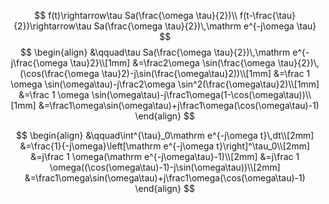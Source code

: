 $$
f(t)\rightarrow\tau Sa(\frac{\omega \tau}{2})\\
f(t-\frac{\tau}{2})\rightarrow\tau Sa(\frac{\omega \tau}{2})\,\mathrm e^{-j\omega \tau}
$$
$$
\begin{align}
&\qquad\tau Sa(\frac{\omega \tau}{2})\,\mathrm e^{-j\frac{\omega \tau}2}\\[1mm]
&=\frac2\omega \sin(\frac{\omega \tau}{2})\,(\cos(\frac{\omega \tau}2)-j\sin(\frac{\omega\tau}2))\\[1mm]
&=\frac 1 \omega \sin(\omega\tau)-j\frac2\omega \sin^2(\frac{\omega\tau}2)\\[1mm]
&=\frac 1 \omega \sin(\omega\tau)-j\frac1\omega(1-\cos(\omega\tau))\\[1mm]
&=\frac1\omega\sin(\omega\tau)+j\frac1\omega(\cos(\omega\tau)-1)
\end{align}
$$

$$
\begin{align}
&\qquad\int^{\tau}_0\mathrm e^{-j\omega t}\,dt\\[2mm]
&=\frac{1}{-j\omega}\left[\mathrm e^{-j\omega t}\right]^\tau_0\\[2mm]
&=j\frac 1 \omega(\mathrm e^{-j\omega\tau}-1)\\[2mm]
&=j\frac 1 \omega((\cos(\omega\tau)-1)-j\sin(\omega\tau))\\[2mm]
&=\frac1\omega\sin(\omega\tau)+j\frac1\omega(\cos(\omega\tau)-1)
\end{align}
$$

